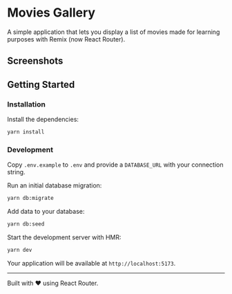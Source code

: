 # Movies Gallery

A simple application that lets you display a list of movies made for learning purposes with Remix (now React Router).

## Screenshots

## Getting Started

### Installation

Install the dependencies:

```bash
yarn install
```

### Development

Copy `.env.example` to `.env` and provide a `DATABASE_URL` with your connection string.

Run an initial database migration:

```bash
yarn db:migrate
```

Add data to your database:
```bash
yarn db:seed
```

Start the development server with HMR:

```bash
yarn dev
```

Your application will be available at `http://localhost:5173`.


---

Built with ❤️ using React Router.
